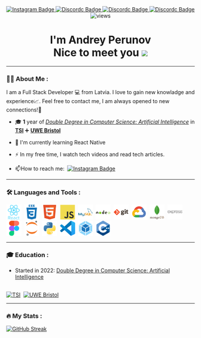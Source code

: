 <div id="header" align="center">
  <!-- <img src="" alt="me" width="100"/> -->
  <div id="badges">
    <a href="https://www.instagram.com/_andreyperunov_/">
      <img src="https://img.shields.io/badge/Instagram-E4405F?style=for-the-badge&logo=instagram&logoColor=white" alt="Instagram Badge"/>
    </a>
    <a href="https://discordapp.com/users/290555006556569600.">
      <img src="https://img.shields.io/badge/Discord-%235865F2.svg?style=for-the-badge&logo=discord&logoColor=white" alt="Discordc Badge"/>
    </a>
    <a href="mailto:andrey.perunov1@gmail.com">
      <img src="https://img.shields.io/badge/Gmail-D14836?style=for-the-badge&logo=gmail&logoColor=white" alt="Discordc Badge"/>
    </a>
    <a href="https://www.linkedin.com/in/andrey-perunov">
      <img src="https://img.shields.io/badge/LinkedIn-0077B5?style=for-the-badge&logo=linkedin&logoColor=white" alt="Discordc Badge"/>
    </a>
  </div>
  <img src="https://komarev.com/ghpvc/?username=AndreyPerunov&style=flat-square&color=blue" alt="views"/>
  <h1>
    I'm Andrey Perunov<br>
    Nice to meet you
    <img src="https://media.giphy.com/media/hvRJCLFzcasrR4ia7z/giphy.gif" width="30px"/>
  </h1>  
</div>

---

### :man_technologist: About Me :
I am a Full Stack Developer :computer: from Latvia.
I love to gain new knowladge and experience📈. 
Feel free to contact me, I am always opened to new connections!👐
- :mortar_board: **1** year of *<a href="https://tsi.lv/study_programmes/computer-sciences-double-degree-artificial-intelligence/">Double Degree in Computer Science: Artificial Intelligence</a>* in **<a href="https://tsi.lv/">TSI</a>** :heavy_plus_sign: **<a href="https://www.uwe.ac.uk/">UWE Bristol</a>**

- :seedling: I'm currently learning React Native

- :zap: In my free time, I watch tech videos and read tech articles.

- :mailbox:How to reach me: &nbsp;[![Instagram Badge](https://img.shields.io/badge/Instagram-E4405F?style=for-the-badge&logo=instagram&logoColor=white)]([your-linkedin-url](https://www.instagram.com/_andreyperunov_/))

---

### :hammer_and_wrench: Languages and Tools :
<div>
  <img src="https://github.com/devicons/devicon/blob/master/icons/react/react-original-wordmark.svg" title="React" alt="React" width="40" height="40"/>&nbsp;
  <img src="https://github.com/devicons/devicon/blob/master/icons/css3/css3-plain-wordmark.svg"  title="CSS3" alt="CSS" width="40" height="40"/>&nbsp;
  <img src="https://github.com/devicons/devicon/blob/master/icons/html5/html5-original.svg" title="HTML5" alt="HTML" width="40" height="40"/>&nbsp;
  <img src="https://github.com/devicons/devicon/blob/master/icons/javascript/javascript-original.svg" title="JavaScript" alt="JavaScript" width="40" height="40"/>&nbsp;
  <img src="https://github.com/devicons/devicon/blob/master/icons/mysql/mysql-original-wordmark.svg" title="MySQL"  alt="MySQL" width="40" height="40"/>&nbsp;
  <img src="https://github.com/devicons/devicon/blob/master/icons/nodejs/nodejs-original-wordmark.svg" title="NodeJS" alt="NodeJS" width="40" height="40"/>&nbsp;
  <img src="https://github.com/devicons/devicon/blob/master/icons/git/git-original-wordmark.svg" title="Git" **alt="Git" width="40" height="40"/>&nbsp;
  <img src="https://github.com/devicons/devicon/blob/master/icons/googlecloud/googlecloud-original.svg" title="Google Cloud" alt="Google Cloud" width="40" height="40"/>&nbsp;
  <img src="https://github.com/devicons/devicon/blob/master/icons/mongodb/mongodb-original-wordmark.svg" title="MongoDB" alt="MongoDB" width="40" height="40"/>&nbsp;
  <img src="https://github.com/devicons/devicon/blob/master/icons/express/express-original-wordmark.svg" title="Express" alt="Express" width="40" height="40"/>&nbsp;
  <img src="https://github.com/devicons/devicon/blob/master/icons/figma/figma-original.svg" title="Figma" alt="Figma" width="40" height="40"/>&nbsp;
  <img src="https://github.com/devicons/devicon/blob/master/icons/jupyter/jupyter-original.svg" title="Jupyter" alt="Jupyter" width="40" height="40"/>&nbsp;
  <img src="https://github.com/devicons/devicon/blob/master/icons/python/python-original.svg" title="Python" alt="Python" width="40" height="40"/>&nbsp;
  <img src="https://github.com/devicons/devicon/blob/master/icons/vscode/vscode-original.svg" title="VS Code" alt="VS Code" width="40" height="40"/>&nbsp;
  <img src="https://github.com/devicons/devicon/blob/master/icons/webpack/webpack-original.svg" title="Webpack" alt="Webpack" width="40" height="40"/>&nbsp;
  <img src="https://github.com/devicons/devicon/blob/master/icons/cplusplus/cplusplus-original.svg" title="C++" alt="C++" width="40" height="40"/>&nbsp;
</div>

---

### :mortar_board: Education : 

<ul><li>Started in 2022: <a href="https://tsi.lv/study_programmes/computer-sciences-double-degree-artificial-intelligence/">Double Degree in Computer Science: Artificial Intelligence</a></li></ul>
<br>
<a href="https://tsi.lv/"><img src="https://tsi.lv/wp-content/uploads/2020/08/tsi_logo_en_blue.svg" title="TSI" alt="TSI" height="100"/></a>&nbsp;
<a href="https://www.uwe.ac.uk/"><img src="https://www.uwe.ac.uk/assets/img/logo.svg" title="UWE Bristol" alt="UWE Bristol" height="100"/></a>

---

### :fire: My Stats :
[![GitHub Streak](http://github-readme-streak-stats.herokuapp.com?user=AndreyPerunov&tokyonight&hide_border=true&border_radius=10&date_format=j%20M%5B%20Y%5D)](https://git.io/streak-stats)<br><br>
<!-- [![Top Langs](https://github-readme-stats.vercel.app/api/top-langs/?username=AndreyPerunov&layout=compact&theme=vision-friendly-dark)](https://github.com/anuraghazra/github-readme-stats) -->

